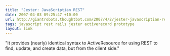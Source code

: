 ```yaml
---
title: "Jester: JavaScriptian REST"
date: 2007-04-03 09:25:47 +10:00
url: http://giantrobots.thoughtbot.com/2007/4/2/jester-javascriptian-rest
tags: javascript rest rails jester activerecord prototype
layout: link
---
```

"It provides (nearly) identical syntax to ActiveResource for using REST to find, update, and create data, but from the client side."
